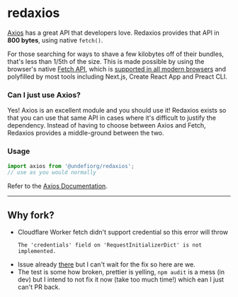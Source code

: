 # redaxios

[Axios] has a great API that developers love. Redaxios provides that API in **800 bytes**, using native `fetch()`.

For those searching for ways to shave a few kilobytes off of their bundles, that's less than 1/5th of the size. This is made possible by using the browser's native [Fetch API][fetch], which is [supported in all modern browsers](https://caniuse.com/#feat=fetch) and polyfilled by most tools including Next.js, Create React App and Preact CLI.

### Can I just use Axios?

Yes! Axios is an excellent module and you should use it! Redaxios exists so that you can use that same API in cases where it's difficult to justify the dependency. Instead of having to choose between Axios and Fetch, Redaxios provides a middle-ground between the two.

[axios]: https://github.com/axios/axios
[fetch]: https://developer.mozilla.org/en-US/docs/Web/API/Fetch_API/Using_Fetch

### Usage

```js
import axios from '@undefiorg/redaxios';
// use as you would normally
```

Refer to the [Axios Documentation](https://github.com/axios/axios#axios-api).

- - -

## Why fork?
- Cloudflare Worker fetch didn't support credential so this error will throw
  ```
  The 'credentials' field on 'RequestInitializerDict' is not implemented.
  ```
- Issue already [there](https://github.com/developit/redaxios/issues/64) but I can't wait for the fix so here are we.
- The test is some how broken, prettier is yelling, `npm audit` is a mess (in dev) but I intend to not fix it now (take too much time!) which ean I just can't PR back.
